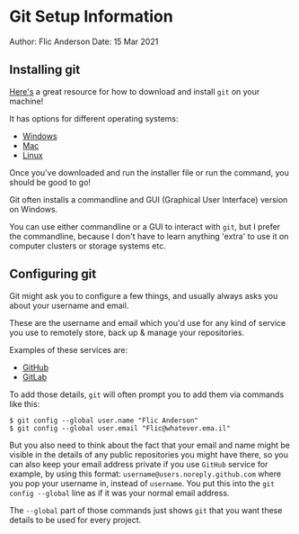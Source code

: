 # Git Setup Information

Author: Flic Anderson
Date: 15 Mar 2021


## Installing git

[Here's](https://git-scm.com/downloads) a great resource for how to download and install `git` on your machine!

It has options for different operating systems: 
 - [Windows](https://git-scm.com/download/win)
 - [Mac](https://git-scm.com/download/mac)
 - [Linux](https://git-scm.com/download/linux)

Once you've downloaded and run the installer file or run the command, you should be good to go!

Git often installs a commandline and GUI (Graphical User Interface) version on Windows. 

You can use either commandline or a GUI to interact with `git`, but I prefer the commandline, because I don't have to learn anything 'extra' to use it on computer clusters or storage systems etc.


## Configuring git

Git might ask you to configure a few things, and usually always asks you about your username and email.

These are the username and email which you'd use for any kind of service you use to remotely store, back up & manage your repositories.

Examples of these services are: 
- [GitHub](https://github.com/)
- [GitLab](https://about.gitlab.com/)

To add those details, `git` will often prompt you to add them via commands like this: 
```
$ git config --global user.name "Flic Anderson"
$ git config --global user.email "Flic@whatever.ema.il"
```

But you also need to think about the fact that your email and name might be visible in the details of any public repositories you might have there, so you can also keep your email address private if you use `GitHub` service for example, by using this format: `username@users.noreply.github.com` where you pop your username in, instead of `username`. You put this into the `git config --global` line as if it was your normal email address. 

The `--global` part of those commands just shows `git` that you want these details to be used for every project. 
